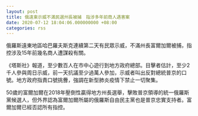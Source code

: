 ```yaml
---
layout: post
title: 俄遠東示威不滿民選州長被捕　指涉多年前商人遇害案
date: 2020-07-12 18:04:06.000000000 +08:00
categories: rss
---
```


俄羅斯遠東地區哈巴羅夫斯克連續第二天有民眾示威，不滿州長富爾加爾被捕，指控涉及15年前幾名商人遭謀殺有關。

《塔斯社》報道，至少數百人在市中心遊行到地方政府總部。目擊者估計，至少2千人參與周日示威，前一天抗議至少過萬人參加，示威者叫出反對總統普京的口號。地方政府指責口號挑釁，強調在新型肺炎疫情下禁止一切聚集。

50歲的富爾加爾在2018年壓倒性贏得地方州長選舉，擊敗普京領導的統一俄羅斯黨候選人，但外界認為富爾加爾所屬的俄羅斯自由民主黨也是普京忠實支持者。富爾加爾已經否認所有指控。
